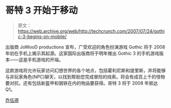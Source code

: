 # 哥特 3 开始于移动

> 原文：<https://web.archive.org/web/http://techcrunch.com/2007/07/24/gothic-3-begins-on-mobile/>

出版商 JoWooD productions 宣布，广受欢迎的角色扮演游戏 Gothic 将于 2008 年初在手机上揭示其起源。这家国际出版商将于明年推出 Gothic 3 的手机游戏版本——这是手机游戏的开端。

这款游戏将允许玩家访问幻想世界的各个地点，包括霍利尼斯和提里斯，并将能够与非玩家角色(NPC)聊天，以找到帮助您完成冒险的线索。将会有成百上千的怪物要对抗，还有包括新盔甲和钢铁在内的物品要获得。哥特 3 将于 2008 年抵达 Q1。

[乔伍德](https://web.archive.org/web/20140105072232/http://www.jowood.com/)